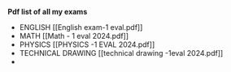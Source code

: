 __Pdf list of all my exams__

- ENGLISH [[English exam-1 eval.pdf]]
- MATH [[Math - 1 eval 2024.pdf]]
- PHYSICS [[PHYSICS -1 EVAL 2024.pdf]]
- TECHNICAL DRAWING [[technical drawing -1eval 2024.pdf]]
- 